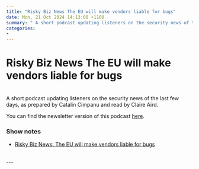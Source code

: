 ```yaml
---
title: "Risky Biz News The EU will make vendors liable for bugs"
date: Mon, 21 Oct 2024 14:13:00 +1100
summary: " A short podcast updating listeners on the security news of the last few days, as prepared by Catalin Cimpanu and read by"
categories: 
- 
---
```

# Risky Biz News The EU will make vendors liable for bugs


<br/>
A short podcast updating listeners on the security news of the last few days, as prepared by Catalin Cimpanu and read by Claire Aird.

You can find the newsletter version of this podcast [here](https://news.risky.biz).

### Show notes

-   [Risky Biz News: The EU will make vendors liable for bugs](https://news.risky.biz/risky-biz-news-the-eu-will-make-vendors-liable-for-bugs/)

<br/>
---
